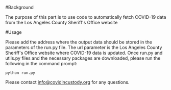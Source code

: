 #Background

The purpose of this part is to use code to automatically fetch COVID-19 data from the Los Angeles County Sheriff's Office website

#Usage

Please add the address where the output data should be stored in the parameters of the run.py file. The url parameter is the Los Angeles County Sheriff's Office website where COVID-19 data is updated. Once run.py and utils.py files and the necessary packages are downloaded, please run the following in the command prompt:

```python run.py``` 

Please contact info@covidincustody.org for any questions.
